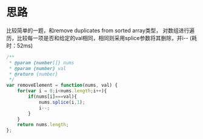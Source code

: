 
思路
=====
比较简单的一题，和remove duplicates from sorted array类型，
对数组进行遍历，比较每一项是否和给定的val相同，相同则采用splice参数将其删除，并i-- (耗时：52ms)

```JavaScript
/**
 * @param {number[]} nums
 * @param {number} val
 * @return {number}
 */
var removeElement = function(nums, val) {
    for(var i = 0;i<nums.length;i++){
        if(nums[i]===val){
            nums.splice(i,1);
            i--;
        }
    }
    return nums.length;
};
```
